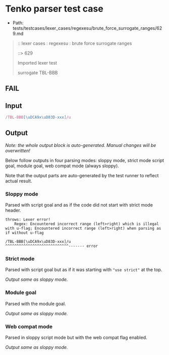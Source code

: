 # Tenko parser test case

- Path: tests/testcases/lexer_cases/regexesu/brute_force_surrogate_ranges/629.md

> :: lexer cases : regexesu : brute force surrogate ranges
>
> ::> 629
>
> Imported lexer test
>
> surrogate TBL-BBB

## FAIL

## Input

`````js
/TBL-BBB[\uDCA9x\uD83D-xxx]/u
`````

## Output

_Note: the whole output block is auto-generated. Manual changes will be overwritten!_

Below follow outputs in four parsing modes: sloppy mode, strict mode script goal, module goal, web compat mode (always sloppy).

Note that the output parts are auto-generated by the test runner to reflect actual result.

### Sloppy mode

Parsed with script goal and as if the code did not start with strict mode header.

`````
throws: Lexer error!
    Regex: Encountered incorrect range (left>right) which is illegal with u-flag; Encountered incorrect range (left>right) when parsing as if without u-flag

/TBL-BBB[\uDCA9x\uD83D-xxx]/u
^^^^^^^^^^^^^^^^^^^^^^^^^^^^------- error
`````

### Strict mode

Parsed with script goal but as if it was starting with `"use strict"` at the top.

_Output same as sloppy mode._

### Module goal

Parsed with the module goal.

_Output same as sloppy mode._

### Web compat mode

Parsed in sloppy script mode but with the web compat flag enabled.

_Output same as sloppy mode._
